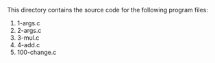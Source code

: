 This directory contains the source code for the following program files:
1. 1-args.c
2. 2-args.c
3. 3-mul.c
4. 4-add.c
5. 100-change.c
